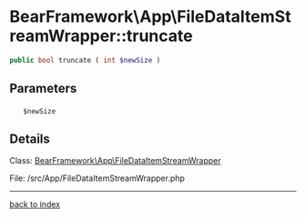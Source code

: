 # BearFramework\App\FileDataItemStreamWrapper::truncate

```php
public bool truncate ( int $newSize )
```

## Parameters

&nbsp;&nbsp;&nbsp;&nbsp;&nbsp;&nbsp;`$newSize`

## Details

Class: [BearFramework\App\FileDataItemStreamWrapper](bearframework.app.filedataitemstreamwrapper.class.md)

File: /src/App/FileDataItemStreamWrapper.php

---

[back to index](index.md)

